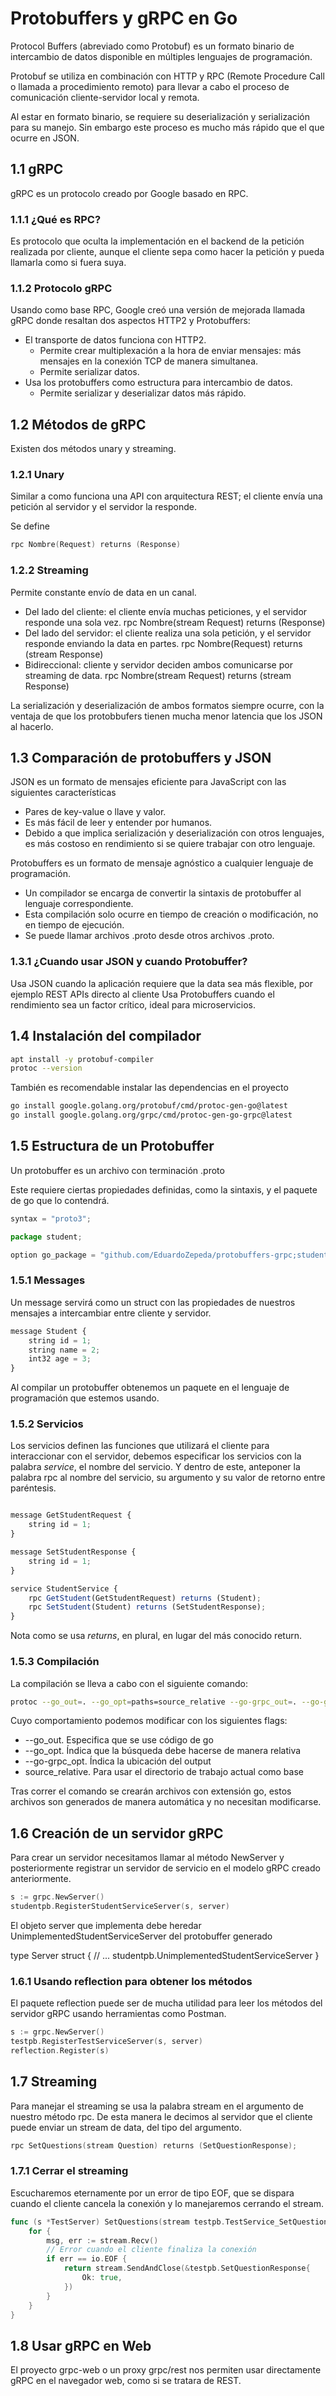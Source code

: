 # Protobuffers y gRPC en Go

Protocol Buffers (abreviado como Protobuf) es un formato binario de intercambio de datos disponible en múltiples lenguajes de programación.

Protobuf se utiliza en combinación con HTTP y RPC (Remote Procedure Call o llamada a procedimiento remoto) para llevar a cabo el proceso de comunicación cliente-servidor local y remota.

Al estar en formato binario, se requiere su deserialización y serialización para su manejo. Sin embargo este proceso es mucho más rápido que el que ocurre en JSON.



## 1.1 gRPC

gRPC es un protocolo creado por Google basado en RPC.

### 1.1.1 ¿Qué es RPC?


Es protocolo que oculta la implementación en el backend de la petición realizada por cliente, aunque el cliente sepa como hacer la petición y pueda llamarla como si fuera suya.

### 1.1.2 Protocolo gRPC

Usando como base RPC, Google creó una versión de mejorada llamada gRPC donde resaltan dos aspectos HTTP2 y Protobuffers:

* El transporte de datos funciona con HTTP2.
    * Permite crear multiplexación a la hora de enviar mensajes: más mensajes en la conexión TCP de manera simultanea.
    * Permite serializar datos.
* Usa los protobuffers como estructura para intercambio de datos.
    * Permite serializar y deserializar datos más rápido.

## 1.2 Métodos de gRPC

Existen dos métodos unary y streaming.

### 1.2.1 Unary

Similar a como funciona una API con arquitectura REST; el cliente envía una petición al servidor y el servidor la responde.

Se define

``` go
rpc Nombre(Request) returns (Response)
```

### 1.2.2 Streaming

Permite constante envío de data en un canal.

* Del lado del cliente: el cliente envía muchas peticiones, y el servidor responde una sola vez. rpc Nombre(stream Request) returns (Response)
* Del lado del servidor: el cliente realiza una sola petición, y el servidor responde enviando la data en partes. rpc Nombre(Request) returns (stream Response)
* Bidireccional: cliente y servidor deciden ambos comunicarse por streaming de data. rpc Nombre(stream Request) returns (stream Response)

La serialización y deserialización de ambos formatos siempre ocurre, con la ventaja de que los protobbufers tienen mucha menor latencia que los JSON al hacerlo.

## 1.3 Comparación de protobuffers y JSON

JSON es un formato de mensajes eficiente para JavaScript con las siguientes características

* Pares de key-value o llave y valor.
* Es más fácil de leer y entender por humanos.
* Debido a que implica serialización y deserialización con otros lenguajes, es más costoso en rendimiento si se quiere trabajar con otro lenguaje.

Protobuffers es un formato de mensaje agnóstico a cualquier lenguaje de programación.

* Un compilador se encarga de convertir la sintaxis de protobuffer al lenguaje correspondiente.
* Esta compilación solo ocurre en tiempo de creación o modificación, no en tiempo de ejecución.
* Se puede llamar archivos .proto desde otros archivos .proto.

### 1.3.1 ¿Cuando usar JSON y cuando Protobuffer?

Usa JSON cuando la aplicación requiere que la data sea más flexible, por ejemplo REST APIs directo al cliente
Usa Protobuffers cuando el rendimiento sea un factor crítico, ideal para microservicios.


## 1.4 Instalación del compilador

```bash
apt install -y protobuf-compiler
protoc --version
```

También es recomendable instalar las dependencias en el proyecto

```bash
go install google.golang.org/protobuf/cmd/protoc-gen-go@latest
go install google.golang.org/grpc/cmd/protoc-gen-go-grpc@latest
```

## 1.5 Estructura de un Protobuffer

Un protobuffer es un archivo con terminación .proto

Este requiere ciertas propiedades definidas, como la sintaxis, y el paquete de go que lo contendrá.

```javascript
syntax = "proto3";

package student;

option go_package = "github.com/EduardoZepeda/protobuffers-grpc;studentpb";
```

### 1.5.1 Messages

Un message servirá como un struct con las propiedades de nuestros mensajes a intercambiar entre cliente y servidor.

```javascript
message Student {
    string id = 1;
    string name = 2;
    int32 age = 3;
}
```

Al compilar un protobuffer obtenemos un paquete en el lenguaje de programación que estemos usando.

### 1.5.2 Servicios

Los servicios definen las funciones que utilizará el cliente para interaccionar con el servidor, debemos especificar los servicios con la palabra *service*, el nombre del servicio. Y dentro de este, anteponer la palabra rpc al nombre del servicio, su argumento y su valor de retorno entre paréntesis.

```javascript

message GetStudentRequest {
    string id = 1;
}

message SetStudentResponse {
    string id = 1;
}

service StudentService {
    rpc GetStudent(GetStudentRequest) returns (Student);
    rpc SetStudent(Student) returns (SetStudentResponse);
}
```

Nota como se usa *returns*, en plural, en lugar del más conocido return.

### 1.5.3 Compilación

La compilación se lleva a cabo con el siguiente comando:

```bash
protoc --go_out=. --go_opt=paths=source_relative --go-grpc_out=. --go-grpc_opt=paths=source_relative proto/student.proto
```

Cuyo comportamiento podemos modificar con los siguientes flags:

* --go_out. Especifica que se use código de go
* --go_opt. Índica que la búsqueda debe hacerse de manera relativa
* --go-grpc_opt. Índica la ubicación del output
* source_relative. Para usar el directorio de trabajo actual como base

Tras correr el comando se crearán archivos con extensión go, estos archivos son generados de manera automática y no necesitan modificarse.

## 1.6 Creación de un servidor gRPC

Para crear un servidor necesitamos llamar al método NewServer y posteriormente registrar un servidor de servicio en el modelo gRPC creado anteriormente.

```go
s := grpc.NewServer()
studentpb.RegisterStudentServiceServer(s, server)
```

El objeto server que implementa debe heredar UnimplementedStudentServiceServer del protobuffer generado

type Server struct {
    // ...
    studentpb.UnimplementedStudentServiceServer
}

### 1.6.1 Usando reflection para obtener los métodos

El paquete reflection puede ser de mucha utilidad para leer los métodos del servidor gRPC usando herramientas como Postman.

```go
s := grpc.NewServer()
testpb.RegisterTestServiceServer(s, server)
reflection.Register(s)
```

## 1.7 Streaming

Para manejar el streaming se usa la palabra stream en el argumento de nuestro método rpc. De esta manera le decimos al servidor que el cliente puede enviar un stream de data, del tipo del argumento.

```go
rpc SetQuestions(stream Question) returns (SetQuestionResponse);
```

### 1.7.1 Cerrar el streaming

Escucharemos eternamente por un error de tipo EOF, que se dispara cuando el cliente cancela la conexión y lo manejaremos cerrando el stream.

```go
func (s *TestServer) SetQuestions(stream testpb.TestService_SetQuestionsServer) error {
    for {
    	msg, err := stream.Recv()
    	// Error cuando el cliente finaliza la conexión
    	if err == io.EOF {
    		return stream.SendAndClose(&testpb.SetQuestionResponse{
    			Ok: true,
    		})
    	}
    }
}
```

## 1.8 Usar gRPC en Web

El proyecto grpc-web o un proxy grpc/rest nos permiten usar directamente gRPC en el navegador web, como si se tratara de REST. 
